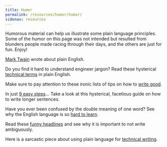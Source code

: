 ```yaml
---
title: Humor
permalink: /resources/humor/humor/
sidenav: resources
---
```


Humorous material can help us illustrate some plain language principles. Some of the humor on this page was not intended but resulted from blunders people made racing through their days, and the others are just for fun. Enjoy!

[Mark Twain](marktwain.cfm) wrote about plain English.

Do you find it hard to understand engineer jargon? Read these hysterical [technical terms](technical.cfm) in plain English.

Make sure to pay attention to these ironic lists of tips on how to [write good](writegood.cfm).

In just [9 easy steps](9easysteps.cfm)... Take a look at this hysterical, facetious guide on how to write longer sentences.

Have you ever been confused by the double meaning of one word? See why the English language is so [hard to learn](englishishard.cfm).

Read these [funny headlines](headlines.cfm) and see why it is important to not write ambiguously.

Here is a sarcastic piece about using plain language for [technical writing](technologywriters.cfm).

